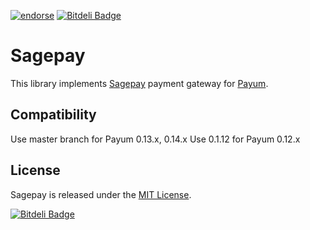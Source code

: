 [![endorse](https://api.coderwall.com/a2xchip/endorsecount.png)](https://coderwall.com/a2xchip)
[![Bitdeli Badge](https://d2weczhvl823v0.cloudfront.net/LedjIn/sagepay/trend.png)](https://bitdeli.com/free "Bitdeli Badge")

# Sagepay

This library implements [Sagepay](http://www.sagepay.com/) payment gateway for [Payum](http://payum.org).

## Compatibility

Use master branch for Payum 0.13.x, 0.14.x
Use 0.1.12 for Payum 0.12.x

## License

Sagepay is released under the [MIT License](LICENSE).


[![Bitdeli Badge](https://d2weczhvl823v0.cloudfront.net/LedjIn/sagepay/trend.png)](https://bitdeli.com/free "Bitdeli Badge")

